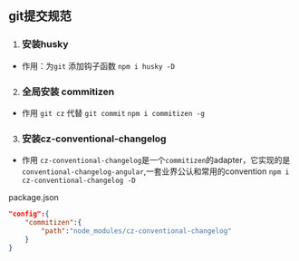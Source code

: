 ## git提交规范
1. ### 安装husky
- 作用：为`git` 添加钩子函数
`npm i husky -D`

2. ### 全局安装 commitizen
- 作用 `git cz` 代替 `git commit`
`npm i commitizen -g`

3. ### 安装cz-conventional-changelog
- 作用 `cz-conventional-changelog`是一个`commitizen`的adapter，它实现的是`conventional-changelog-angular`,一套业界公认和常用的convention
`npm i cz-conventional-changelog -D`

package.json
```json
"config":{
    "commitizen":{
        "path":"node_modules/cz-conventional-changelog"
    }
}
```